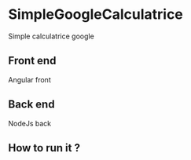 # SimpleGoogleCalculatrice
Simple calculatrice google

## Front end

Angular front

## Back end

NodeJs back 

## How to run it ? 



